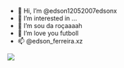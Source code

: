 - 👋 Hi, I’m @edson12052007edsonx
- 👀 I’m interested in ...
- 🌱 I’m sou da roçaaaah
- 💞️ I’m love you futboll
- 📫 @edson_ferreira.xz

![](https://media.tenor.com/PKKCAakpBZIAAAAC/neyney-neymar.gif)
